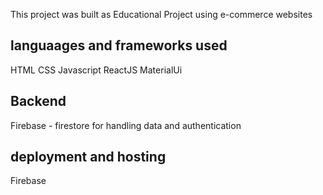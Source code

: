 This project was built as Educational Project using e-commerce websites

## languaages and frameworks used

HTML 
CSS
Javascript
ReactJS
MaterialUi 

## Backend 

Firebase - firestore for handling data and authentication

## deployment and hosting 

Firebase 
